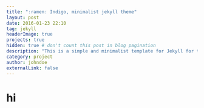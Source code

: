 ```yaml
---
title: ":ramen: Indigo, minimalist jekyll theme"
layout: post
date: 2016-01-23 22:10
tag: jekyll
headerImage: true
projects: true
hidden: true # don't count this post in blog pagination
description: "This is a simple and minimalist template for Jekyll for those who likes to eat noodles."
category: project
author: johndoe
externalLink: false
---
```


# hi
